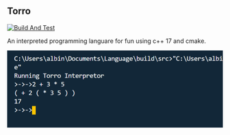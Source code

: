 ## Torro
[![Build And Test](https://github.com/albinpaul/Language/workflows/Build%20And%20Test/badge.svg)](https://github.com/albinpaul/Language/actions)

An interpreted programming languare for fun using c++ 17 and cmake.

![alt text](Torro.png)
